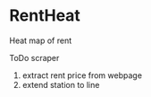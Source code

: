 # RentHeat
Heat map of rent

ToDo
 scraper
 1. extract rent price from webpage
 2. extend station to line

